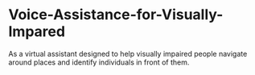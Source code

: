 # Voice-Assistance-for-Visually-Impared
As a virtual assistant designed to help visually impaired people navigate around places and identify individuals in front of them.
